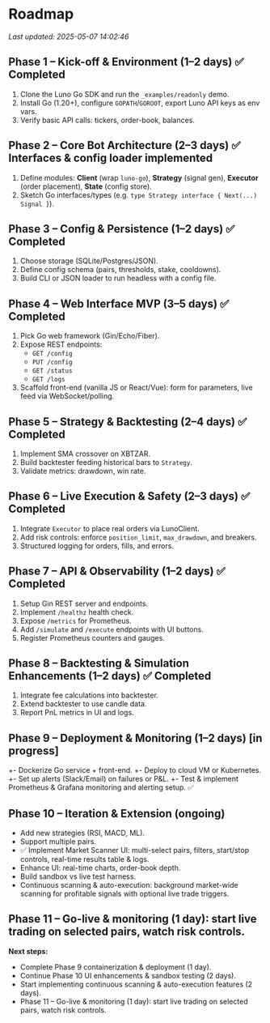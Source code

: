 # Roadmap

_Last updated: 2025-05-07 14:02:46_

## Phase 1 – Kick-off & Environment (1–2 days) ✅ Completed
1. Clone the Luno Go SDK and run the `_examples/readonly` demo.
2. Install Go (1.20+), configure `GOPATH`/`GOROOT`, export Luno API keys as env vars.
3. Verify basic API calls: tickers, order-book, balances.

## Phase 2 – Core Bot Architecture (2–3 days) ✅ Interfaces & config loader implemented
1. Define modules: **Client** (wrap `luno-go`), **Strategy** (signal gen), **Executor** (order placement), **State** (config store).
2. Sketch Go interfaces/types (e.g. `type Strategy interface { Next(...) Signal }`).

## Phase 3 – Config & Persistence (1–2 days) ✅ Completed
1. Choose storage (SQLite/Postgres/JSON).
2. Define config schema (pairs, thresholds, stake, cooldowns).
3. Build CLI or JSON loader to run headless with a config file.

## Phase 4 – Web Interface MVP (3–5 days) ✅ Completed
1. Pick Go web framework (Gin/Echo/Fiber).
2. Expose REST endpoints:
   - `GET /config`
   - `PUT /config`
   - `GET /status`
   - `GET /logs`
3. Scaffold front-end (vanilla JS or React/Vue): form for parameters, live feed via WebSocket/polling.

## Phase 5 – Strategy & Backtesting (2–4 days) ✅ Completed
1. Implement SMA crossover on XBTZAR.
2. Build backtester feeding historical bars to `Strategy`.
3. Validate metrics: drawdown, win rate.

## Phase 6 – Live Execution & Safety (2–3 days) ✅ Completed
1. Integrate `Executor` to place real orders via LunoClient.
2. Add risk controls: enforce `position_limit`, `max_drawdown`, and breakers.
3. Structured logging for orders, fills, and errors.

## Phase 7 – API & Observability (1–2 days) ✅ Completed
1. Setup Gin REST server and endpoints.
2. Implement `/healthz` health check.
3. Expose `/metrics` for Prometheus.
4. Add `/simulate` and `/execute` endpoints with UI buttons.
5. Register Prometheus counters and gauges.

## Phase 8 – Backtesting & Simulation Enhancements (1–2 days) ✅ Completed
1. Integrate fee calculations into backtester.
2. Extend backtester to use candle data.
3. Report PnL metrics in UI and logs.

## Phase 9 – Deployment & Monitoring (1–2 days) [in progress]
+- Dockerize Go service + front-end.
+- Deploy to cloud VM or Kubernetes.
+- Set up alerts (Slack/Email) on failures or P&L.
+- Test & implement Prometheus & Grafana monitoring and alerting setup. ✅

## Phase 10 – Iteration & Extension (ongoing)
 - Add new strategies (RSI, MACD, ML).
 - Support multiple pairs.
 - ✅ Implement Market Scanner UI: multi-select pairs, filters, start/stop controls, real-time results table & logs.
 - Enhance UI: real-time charts, order-book depth.
 - Build sandbox vs live test harness.
 - Continuous scanning & auto-execution: background market-wide scanning for profitable signals with optional live trade triggers.

## Phase 11 – Go-live & monitoring (1 day): start live trading on selected pairs, watch risk controls.

**Next steps:**
- Complete Phase 9 containerization & deployment (1 day).
- Continue Phase 10 UI enhancements & sandbox testing (2 days).
- Start implementing continuous scanning & auto-execution features (2 days).
- Phase 11 – Go-live & monitoring (1 day): start live trading on selected pairs, watch risk controls.
